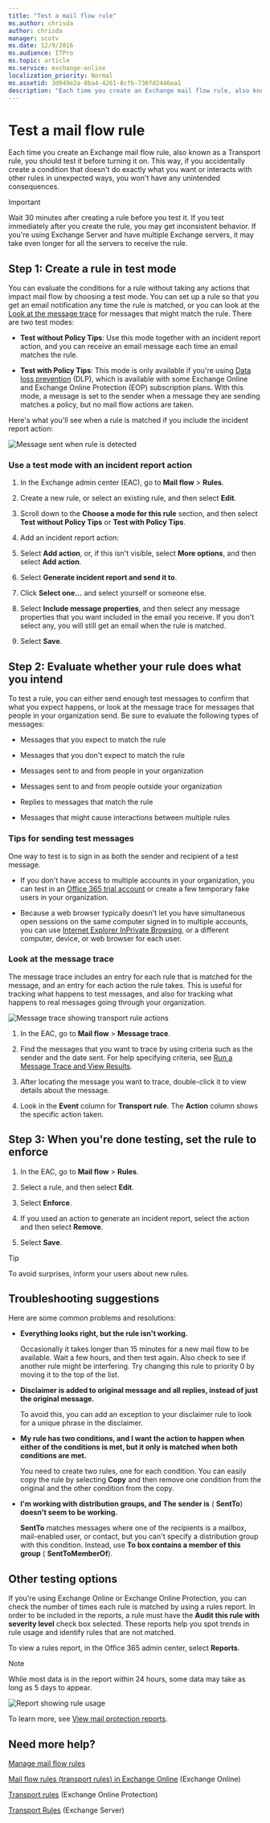 ```yaml
---
title: "Test a mail flow rule"
ms.author: chrisda
author: chrisda
manager: scotv
ms.date: 12/9/2016
ms.audience: ITPro
ms.topic: article
ms.service: exchange-online
localization_priority: Normal
ms.assetid: 3d949e2a-8ba4-4261-8cfb-736fd2446ea1
description: "Each time you create an Exchange mail flow rule, also known as a Transport rule, you should test it before turning it on. This way, if you accidentally create a condition that doesn't do exactly what you want or interacts with other rules in unexpected ways, you won't have any unintended consequences."
---
```


# Test a mail flow rule

Each time you create an Exchange mail flow rule, also known as a Transport rule, you should test it before turning it on. This way, if you accidentally create a condition that doesn't do exactly what you want or interacts with other rules in unexpected ways, you won't have any unintended consequences. 
  
> [!IMPORTANT]
> Wait 30 minutes after creating a rule before you test it. If you test immediately after you create the rule, you may get inconsistent behavior. If you're using Exchange Server and have multiple Exchange servers, it may take even longer for all the servers to receive the rule. 
  
## Step 1: Create a rule in test mode
<a name="testmode"> </a>

You can evaluate the conditions for a rule without taking any actions that impact mail flow by choosing a test mode. You can set up a rule so that you get an email notification any time the rule is matched, or you can look at the [Look at the message trace](test-mail-flow-rules.md#trace) for messages that might match the rule. There are two test modes: 
  
- **Test without Policy Tips**: Use this mode together with an incident report action, and you can receive an email message each time an email matches the rule. 
    
- **Test with Policy Tips**: This mode is only available if you're using [Data loss prevention](../../security-and-compliance/data-loss-prevention/data-loss-prevention.md) (DLP), which is available with some Exchange Online and Exchange Online Protection (EOP) subscription plans. With this mode, a message is set to the sender when a message they are sending matches a policy, but no mail flow actions are taken. 
    
Here's what you'll see when a rule is matched if you include the incident report action:
  
![Message sent when rule is detected](../../media/TA_EX_Rule_Detected.png)
  
### Use a test mode with an incident report action

1. In the Exchange admin center (EAC), go to **Mail flow** \> **Rules**.
    
2. Create a new rule, or select an existing rule, and then select **Edit**.
    
3. Scroll down to the **Choose a mode for this rule** section, and then select **Test without Policy Tips** or **Test with Policy Tips**.
    
4. Add an incident report action:
    
1. Select **Add action**, or, if this isn't visible, select **More options**, and then select **Add action**.
    
2. Select **Generate incident report and send it to**.
    
3. Click **Select one...** and select yourself or someone else. 
    
4. Select **Include message properties**, and then select any message properties that you want included in the email you receive. If you don't select any, you will still get an email when the rule is matched.
    
5. Select **Save**.
    
## Step 2: Evaluate whether your rule does what you intend
<a name="testmode"> </a>

To test a rule, you can either send enough test messages to confirm that what you expect happens, or look at the message trace for messages that people in your organization send. Be sure to evaluate the following types of messages:
  
- Messages that you expect to match the rule
    
- Messages that you don't expect to match the rule
    
- Messages sent to and from people in your organization
    
- Messages sent to and from people outside your organization
    
- Replies to messages that match the rule
    
- Messages that might cause interactions between multiple rules
    
### Tips for sending test messages

One way to test is to sign in as both the sender and recipient of a test message. 
  
- If you don't have access to multiple accounts in your organization, you can test in an [Office 365 trial account](https://go.microsoft.com/fwlink/p/?LinkId=402791) or create a few temporary fake users in your organization. 
    
- Because a web browser typically doesn't let you have simultaneous open sessions on the same computer signed in to multiple accounts, you can use [Internet Explorer InPrivate Browsing](https://go.microsoft.com/fwlink/p/?LinkId=402784), or a different computer, device, or web browser for each user.
    
### Look at the message trace
<a name="trace"> </a>

The message trace includes an entry for each rule that is matched for the message, and an entry for each action the rule takes. This is useful for tracking what happens to test messages, and also for tracking what happens to real messages going through your organization.
  
![Message trace showing transport rule actions](../../media/TA_EX_Rule_Trace.png)
  
1. In the EAC, go to **Mail flow** \> **Message trace**.
    
2. Find the messages that you want to trace by using criteria such as the sender and the date sent. For help specifying criteria, see [Run a Message Trace and View Results](../../monitoring/trace-an-email-message/run-a-message-trace-and-view-results.md).
    
3. After locating the message you want to trace, double-click it to view details about the message.
    
4. Look in the **Event** column for **Transport rule**. The **Action** column shows the specific action taken. 
    
## Step 3: When you're done testing, set the rule to enforce
<a name="testmode"> </a>

1. In the EAC, go to **Mail flow** \> **Rules**.
    
2. Select a rule, and then select **Edit**.
    
3. Select **Enforce**.
    
4. If you used an action to generate an incident report, select the action and then select **Remove**.
    
5. Select **Save**.
    
> [!TIP]
> To avoid surprises, inform your users about new rules. 
  
## Troubleshooting suggestions
<a name="testmode"> </a>

Here are some common problems and resolutions:
  
- **Everything looks right, but the rule isn't working.**
    
    Occasionally it takes longer than 15 minutes for a new mail flow to be available. Wait a few hours, and then test again. Also check to see if another rule might be interfering. Try changing this rule to priority 0 by moving it to the top of the list.
    
- **Disclaimer is added to original message and all replies, instead of just the original message.**
    
    To avoid this, you can add an exception to your disclaimer rule to look for a unique phrase in the disclaimer. 
    
- **My rule has two conditions, and I want the action to happen when either of the conditions is met, but it only is matched when both conditions are met.**
    
    You need to create two rules, one for each condition. You can easily copy the rule by selecting **Copy** and then remove one condition from the original and the other condition from the copy. 
    
- **I'm working with distribution groups, and** **The sender is** ( **SentTo**) **doesn't seem to be working.**
    
    **SentTo** matches messages where one of the recipients is a mailbox, mail-enabled user, or contact, but you can't specify a distribution group with this condition. Instead, use **To box contains a member of this group** ( **SentToMemberOf**).
    
## Other testing options
<a name="track"> </a>

If you're using Exchange Online or Exchange Online Protection, you can check the number of times each rule is matched by using a rules report. In order to be included in the reports, a rule must have the **Audit this rule with severity level** check box selected. These reports help you spot trends in rule usage and identify rules that are not matched. 
  
To view a rules report, in the Office 365 admin center, select **Reports**.
  
> [!NOTE]
> While most data is in the report within 24 hours, some data may take as long as 5 days to appear. 
  
![Report showing rule usage](../../media/TA_EX_RuleReport.png)
  
To learn more, see [View mail protection reports](https://go.microsoft.com/fwlink/p/?LinkId=402958).
  
## Need more help?
<a name="track"> </a>

[Manage mail flow rules](manage-mail-flow-rules.md)
  
[Mail flow rules (transport rules) in Exchange Online](mail-flow-rules.md) (Exchange Online) 
  
[Transport rules](https://technet.microsoft.com/library/9c2cf227-eff7-48ef-87fb-487186e47363.aspx) (Exchange Online Protection) 
  
[Transport Rules](https://technet.microsoft.com/library/c3d2031c-fb7b-4866-8ae1-32928d0138ef.aspx) (Exchange Server) 
  

